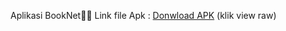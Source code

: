 Aplikasi BookNet🏸🎾
Link file Apk :
[Donwload APK](https://github.com/mirelsimanjorang/Booking_Net_Mirel/blob/main/release/app-release.apk) (klik view raw)


